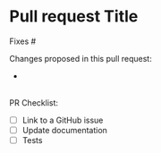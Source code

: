 # Pull request Title

Fixes #

Changes proposed in this pull request:

*      
     

PR Checklist:

*   [ ] Link to a GitHub issue
*   [ ] Update documentation
*   [ ] Tests
